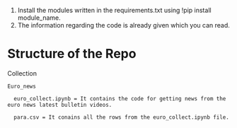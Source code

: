 1. Install the modules written in the requirements.txt using !pip install module\_name.
1. The information regarding the code is already given which  you can read.

# Structure of the Repo

Collection

    Euro_news

      euro_collect.ipynb = It contains the code for getting news from the euro news latest bulletin videos.

      para.csv = It conains all the rows from the euro_collect.ipynb file.

